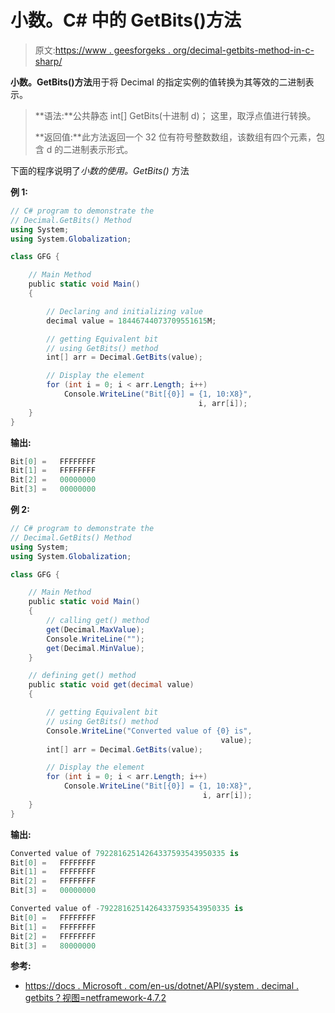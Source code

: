 # 小数。C# 中的 GetBits()方法

> 原文:[https://www . geesforgeks . org/decimal-getbits-method-in-c-sharp/](https://www.geeksforgeeks.org/decimal-getbits-method-in-c-sharp/)

**小数。GetBits()方法**用于将 Decimal 的指定实例的值转换为其等效的二进制表示。

> **语法:**公共静态 int[] GetBits(十进制 d)；
> 这里，取浮点值进行转换。
> 
> **返回值:**此方法返回一个 32 位有符号整数数组，该数组有四个元素，包含 d 的二进制表示形式。

下面的程序说明了*小数的使用。GetBits()* 方法

**例 1:**

```cs
// C# program to demonstrate the
// Decimal.GetBits() Method
using System;
using System.Globalization;

class GFG {

    // Main Method
    public static void Main()
    {

        // Declaring and initializing value
        decimal value = 18446744073709551615M;

        // getting Equivalent bit
        // using GetBits() method
        int[] arr = Decimal.GetBits(value);

        // Display the element
        for (int i = 0; i < arr.Length; i++)
            Console.WriteLine("Bit[{0}] = {1, 10:X8}",
                                          i, arr[i]);
    }
}
```

**输出:**

```cs
Bit[0] =   FFFFFFFF
Bit[1] =   FFFFFFFF
Bit[2] =   00000000
Bit[3] =   00000000

```

**例 2:**

```cs
// C# program to demonstrate the
// Decimal.GetBits() Method
using System;
using System.Globalization;

class GFG {

    // Main Method
    public static void Main()
    {
        // calling get() method
        get(Decimal.MaxValue);
        Console.WriteLine("");
        get(Decimal.MinValue);
    }

    // defining get() method
    public static void get(decimal value)
    {

        // getting Equivalent bit
        // using GetBits() method
        Console.WriteLine("Converted value of {0} is",
                                               value);
        int[] arr = Decimal.GetBits(value);

        // Display the element
        for (int i = 0; i < arr.Length; i++)
            Console.WriteLine("Bit[{0}] = {1, 10:X8}",
                                           i, arr[i]);
    }
}
```

**输出:**

```cs
Converted value of 79228162514264337593543950335 is
Bit[0] =   FFFFFFFF
Bit[1] =   FFFFFFFF
Bit[2] =   FFFFFFFF
Bit[3] =   00000000

Converted value of -79228162514264337593543950335 is
Bit[0] =   FFFFFFFF
Bit[1] =   FFFFFFFF
Bit[2] =   FFFFFFFF
Bit[3] =   80000000

```

**参考:**

*   [https://docs . Microsoft . com/en-us/dotnet/API/system . decimal . getbits？视图=netframework-4.7.2](https://docs.microsoft.com/en-us/dotnet/api/system.decimal.getbits?view=netframework-4.7.2)